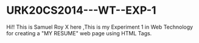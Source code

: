 # URK20CS2014---WT--EXP-1
Hi!! This is Samuel Roy X here ,This is my Experiment  1 in Web Technology for creating a "MY RESUME" web page using HTML Tags.
